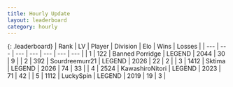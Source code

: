 ```yaml
---
title: Hourly Update
layout: leaderboard
category: hourly
---
```


{: .leaderboard}
| Rank | LV | Player | Division | Elo | Wins | Losses |
| --- | --- | --- | --- | --- | --- | --- |
| <span data-change="1">1</span> | 122 | <span title="ID: 659170">Banned Porridge</span> | LEGEND | <span data-change="0">2044</span> | <span data-change="0">30</span> | <span data-change="0">9</span> |
| <span data-change="1">2</span> | 392 | <span title="ID: 633686">Sourdreemurr21</span> | LEGEND | <span data-change="0">2026</span> | <span data-change="0">22</span> | <span data-change="0">2</span> |
| <span data-change="-2">3</span> | 1412 | <span title="ID: 353063">Sktima</span> | LEGEND | <span data-change="-41">2026</span> | <span data-change="2">74</span> | <span data-change="4">33</span> |
| <span data-change="0">4</span> | 2524 | <span title="ID: 164871">KawashiroNitori</span> | LEGEND | <span data-change="0">2023</span> | <span data-change="0">71</span> | <span data-change="0">42</span> |
| <span data-change="0">5</span> | 1112 | <span title="ID: 498412">LuckySpin</span> | LEGEND | <span data-change="0">2019</span> | <span data-change="0">19</span> | <span data-change="0">3</span> |